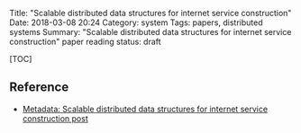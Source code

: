 Title: "Scalable distributed data structures for internet service construction"
Date: 2018-03-08 20:24
Category: system
Tags: papers, distributed systems
Summary: "Scalable distributed data structures for internet service construction" paper reading
status: draft

[TOC]

## Reference

- [Metadata: Scalable distributed data structures for internet service construction post](http://muratbuffalo.blogspot.com/2012/09/scalable-distributed-data-structures.html)